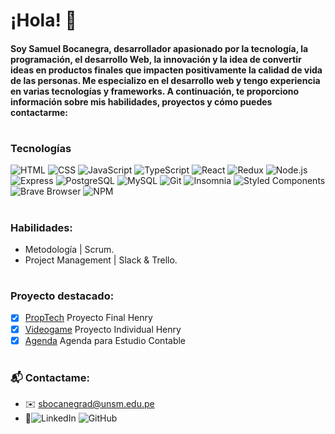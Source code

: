 # ¡Hola! 👋 

#### Soy Samuel Bocanegra, desarrollador apasionado por la tecnología, la programación, el desarrollo Web, la innovación y la idea de convertir ideas en productos finales que impacten positivamente la calidad de vida de las personas. Me especializo en el desarrollo web y tengo experiencia en varias tecnologías y frameworks. A continuación, te proporciono información sobre mis habilidades, proyectos y cómo puedes contactarme:
#
### Tecnologías
![HTML](https://camo.githubusercontent.com/a3cfc2277b8d45612dbe8c1777569a6e151138d0a7ec5069ef44ef4212083e89/68747470733a2f2f696d672e736869656c64732e696f2f62616467652f2d48544d4c2d4533344632363f7374796c653d666f722d7468652d6261646765266c6f676f3d68746d6c35266c6f676f436f6c6f723d464146414641)  ![CSS](https://camo.githubusercontent.com/b77c185c9633c7bc53e4ebf5f3ba965a1f6f7240f95f7a92bfe541ca287a5fc0/68747470733a2f2f696d672e736869656c64732e696f2f62616467652f2d4353532d3135373242363f7374796c653d666f722d7468652d6261646765266c6f676f3d63737333266c6f676f436f6c6f723d464146414641)  ![JavaScript](https://camo.githubusercontent.com/27e2f2e928d2690455a3f443726546bdf82728f4da7626530c424c73b2ba4c70/68747470733a2f2f696d672e736869656c64732e696f2f62616467652f2d4a6176615363726970742d4637444631453f7374796c653d666f722d7468652d6261646765266c6f676f3d6a617661736372697074266c6f676f436f6c6f723d333333) ![TypeScript](https://camo.githubusercontent.com/17baa42c4a90fb59ca12088a42a109f6fdb4b3a4524753a468fb7c6fee48853b/68747470733a2f2f696d672e736869656c64732e696f2f62616467652f2d547970655363726970742d3331373843363f7374796c653d666f722d7468652d6261646765266c6f676f3d74797065736372697074266c6f676f436f6c6f723d464146414641) ![React](https://camo.githubusercontent.com/b1878dab23dbcba17ae8e168afb9159fb999415b5cdd3ece6bdd3b04913e4b7b/68747470733a2f2f696d672e736869656c64732e696f2f62616467652f2d52656163742d3631444146423f7374796c653d666f722d7468652d6261646765266c6f676f3d7265616374266c6f676f436f6c6f723d333333) ![Redux](https://camo.githubusercontent.com/5354595cf551ac215bb44a7bf3fbcd856fa439706a782b82d85b08095dd633c8/68747470733a2f2f696d672e736869656c64732e696f2f62616467652f2d52656475782d3736344142433f7374796c653d666f722d7468652d6261646765266c6f676f3d7265647578266c6f676f436f6c6f723d464146414641) ![Node.js](https://camo.githubusercontent.com/5e8524e45c0fb68896e10b88ff107cc03b5e522413f8deaa83fc8a6cec3917ad/68747470733a2f2f696d672e736869656c64732e696f2f62616467652f2d4e6f64652e6a732d3333393933333f7374796c653d666f722d7468652d6261646765266c6f676f3d6e6f64652e6a73266c6f676f436f6c6f723d464146414641) ![Express](https://camo.githubusercontent.com/4972eecf13804bbd6e7f1a50d57aa2f09f48e7d12d2e06b8815005e801b388ad/68747470733a2f2f696d672e736869656c64732e696f2f62616467652f2d457870726573732d4641464146413f7374796c653d666f722d7468652d6261646765266c6f676f3d65787072657373266c6f676f436f6c6f723d333333) ![PostgreSQL](https://camo.githubusercontent.com/a1e94b6f031904700cd77d46170fe9a4bf56b9f5ae0919364a582b438f164646/68747470733a2f2f696d672e736869656c64732e696f2f62616467652f2d506f737467726553514c2d3030363461353f7374796c653d666f722d7468652d6261646765266c6f676f3d706f737467726573716c266c6f676f436f6c6f723d464146414641)  ![MySQL](https://camo.githubusercontent.com/efe441feebca640e2e68542b8c4fd60259e6507c7a10828b5a90fde19fa6faa0/68747470733a2f2f696d672e736869656c64732e696f2f62616467652f2d4d7953514c2d3030373538463f7374796c653d666c6174266c6f676f3d6d7973716c266c6f676f436f6c6f723d7768697465) ![Git](https://camo.githubusercontent.com/0cc2efeef406c0d0a0dfc4c2c9662f754f2072da2f5afc5ef26af3290ab0f22a/68747470733a2f2f696d672e736869656c64732e696f2f62616467652f2d4769742d6633346632393f7374796c653d666c6174266c6f676f3d676974266c6f676f436f6c6f723d7768697465)  ![Insomnia](https://camo.githubusercontent.com/0abaf79f5a2c269447971b744307fcb26ba80ec2fd7025eb2e2ed82447c89891/68747470733a2f2f696d672e736869656c64732e696f2f62616467652f2d496e736f6d6e69612d3538343942453f7374796c653d666c61742d737175617265266c6f676f3d696e736f6d6e6961266c6f676f436f6c6f723d7768697465)  ![Styled Components](https://camo.githubusercontent.com/a3a32f8641c857c7b7ad06392edb3e88f54fc4f68d956f8105d1eff7447c714a/68747470733a2f2f696d672e736869656c64732e696f2f62616467652f2d5374796c65645f436f6d706f6e656e74732d6462373039323f7374796c653d666c61742d737175617265266c6f676f3d7374796c65642d636f6d706f6e656e7473266c6f676f436f6c6f723d7768697465)  ![Brave Browser](https://camo.githubusercontent.com/a5585e9bff665613a2eb952d5a6beba60fc7d1d7e362233bf266b1a01c767ad6/68747470733a2f2f696d672e736869656c64732e696f2f62616467652f2d42726176655f42726f777365722d4642353432423f7374796c653d666c61742d737175617265266c6f676f3d6272617665266c6f676f436f6c6f723d7768697465)  ![NPM](https://camo.githubusercontent.com/1e50ab849e8c196ea962ac3b966a15924234879eeb85f9dd0e0431e43a145b43/68747470733a2f2f696d672e736869656c64732e696f2f62616467652f2d4e504d2d4342333833373f7374796c653d666c61742d737175617265266c6f676f3d6e706d266c6f676f436f6c6f723d7768697465) 

#
### Habilidades:
- Metodología | Scrum.
- Project Management | Slack & Trello.

#
### Proyecto destacado:

- [x] [PropTech](https://github.com/HenryAzz/proyectonuevo) Proyecto Final Henry
- [x] [Videogame](https://github.com/kaylreese/videogame) Proyecto Individual Henry
- [x] [Agenda](https://github.com/kaylreese/agenda_codeigniter) Agenda para Estudio Contable
#
### 📬 Contactame:
- ✉️ sbocanegrad@unsm.edu.pe
- 📌![LinkedIn](https://camo.githubusercontent.com/5e3d78e5310a41c0667e07077cf93596229de398b154b83885dc068874ed5365/68747470733a2f2f696d672e736869656c64732e696f2f62616467652f6c696e6b6564696e2d2532333145373742352e7376673f267374796c653d666f722d7468652d6261646765266c6f676f3d6c696e6b6564696e266c6f676f436f6c6f723d7768697465) ![GitHub](https://camo.githubusercontent.com/b2d1ae072c968dbeaf2232f0e1071ae5a7b218b11caec1ae5c69c10ef370a3cc/68747470733a2f2f696d672e736869656c64732e696f2f62616467652f6769746875622d2532333234323932652e7376673f267374796c653d666f722d7468652d6261646765266c6f676f3d676974687562266c6f676f436f6c6f723d7768697465)
